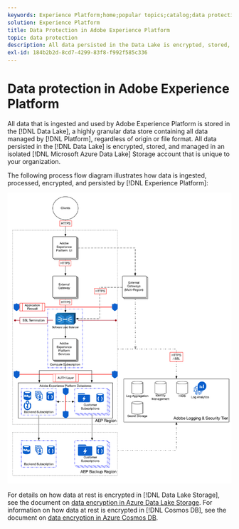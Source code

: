 ```yaml
---
keywords: Experience Platform;home;popular topics;catalog;data protection;encryption data lake
solution: Experience Platform
title: Data Protection in Adobe Experience Platform
topic: data protection
description: All data persisted in the Data Lake is encrypted, stored, and managed in an isolated Microsoft Azure Data Lake Storage account that is unique to your organization. The following process flow diagram illustrates how data is ingested, processed, encrypted, and persisted by Experience Platform.
exl-id: 184b2b2d-8cd7-4299-83f8-f992f585c336
---
```

# Data protection in Adobe Experience Platform

All data that is ingested and used by Adobe Experience Platform is stored in the [!DNL Data Lake], a highly granular data store containing all data managed by [!DNL Platform], regardless of origin or file format. All data persisted in the [!DNL Data Lake] is encrypted, stored, and managed in an isolated [!DNL Microsoft Azure Data Lake] Storage account that is unique to your organization.

The following process flow diagram illustrates how data is ingested, processed, encrypted, and persisted by [!DNL Experience Platform]:

![](images/data-protection/flow.png)

For details on how data at rest is encrypted in [!DNL Data Lake Storage], see the document on [data encryption in Azure Data Lake Storage](https://docs.microsoft.com/en-us/azure/data-lake-store/data-lake-store-encryption). For information on how data at rest is encrypted in [!DNL Cosmos DB], see the document on [data encryption in Azure Cosmos DB](https://docs.microsoft.com/en-us/azure/cosmos-db/database-encryption-at-rest).
